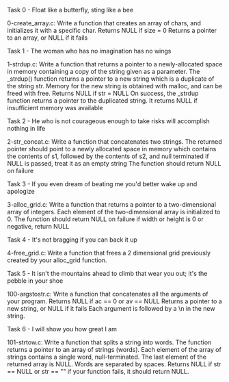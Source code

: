 Task 0 - Float like a butterfly, sting like a bee

0-create_array.c: Write a function that creates an array of chars, and initializes it with a specific char.
Returns NULL if size = 0
Returns a pointer to an array, or NULL if it fails


Task 1 - The woman who has no imagination has no wings

1-strdup.c: Write a function that returns a pointer to a newly-allocated space in memory containing a copy of the string given as a parameter.
The _strdup() function returns a pointer to a new string which is a duplicate of the string str. Memory for the new string is obtained with malloc, and can be freed with free.
Returns NULL if str = NULL
On success, the _strdup function returns a pointer to the duplicated string. It returns NULL if insufficient memory was available


Task 2 - He who is not courageous enough to take risks will accomplish nothing in life

2-str_concat.c: Write a function that concatenates two strings.
The returned pointer should point to a newly allocated space in memory which contains the contents of s1, followed by the contents of s2, and null terminated
if NULL is passed, treat it as an empty string
The function should return NULL on failure

Task 3 - If you even dream of beating me you'd better wake up and apologize

3-alloc_grid.c: Write a function that returns a pointer to a two-dimensional array of integers.
Each element of the two-dimensional array is initialized to 0.
The function should return NULL on failure
if width or height is 0 or negative, return NULL


Task 4 - It's not bragging if you can back it up

4-free_grid.c: Write a function that frees a 2 dimensional grid previously created by your alloc_grid function.


Task 5 - It isn't the mountains ahead to climb that wear you out; it's the pebble in your shoe

100-argstostr.c: Write a function that concatenates all the arguments of your program.
Returns NULL if ac == 0 or av == NULL
Returns a pointer to a new string, or NULL if it fails
Each argument is followed by a \n in the new string.


Task 6 - I will show you how great I am

101-strtow.c: Write a function that splits a string into words.
The function returns a pointer to an array of strings (words).
Each element of the array of strings contains a single word, null-terminated.
The last element of the returned array is NULL.
Words are separated by spaces.
Returns NULL if str == NULL or str == ""
if your function fails, it should return NULL.
